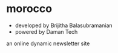 morocco
=======
* developed by Brijitha Balasubramanian
* powered by Daman Tech

 an online dynamic newsletter site


